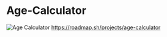 # Age-Calculator
![Age Calculator](https://github.com/user-attachments/assets/e1c7e69c-ffd5-487b-9213-57b15c6c6359)
https://roadmap.sh/projects/age-calculator
